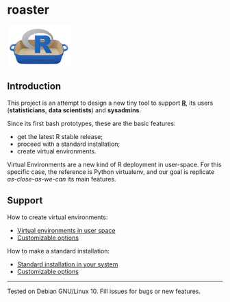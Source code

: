 # roaster

![](images/roaster-logo.png)

## Introduction

This project is an attempt to design a new tiny tool to support 
[**R**](http://www.r-project.org), its users (**statisticians**, **data
scientists**) and **sysadmins**.

Since its first bash prototypes, these are the basic features:

* get the latest R stable release;
* proceed with a standard installation;
* create virtual environments.

Virtual Environments are a new kind of R deployment in user-space. For
this specific case, the reference is Python virtualenv, and our goal is
replicate _as-close-as-we-can_ its main features.

## Support

How to create virtual environments:

* [Virtual environments in user space](docs/build-virtualenv.md)
* [Customizable options](docs/build-virtualenv-options.md)

How to make a standard installation:

* [Standard installation in your system](docs/build-standard.md)
* [Customizable options](docs/build-standard-options.md)

---
Tested on Debian GNU/Linux 10. Fill issues for bugs or new features.
